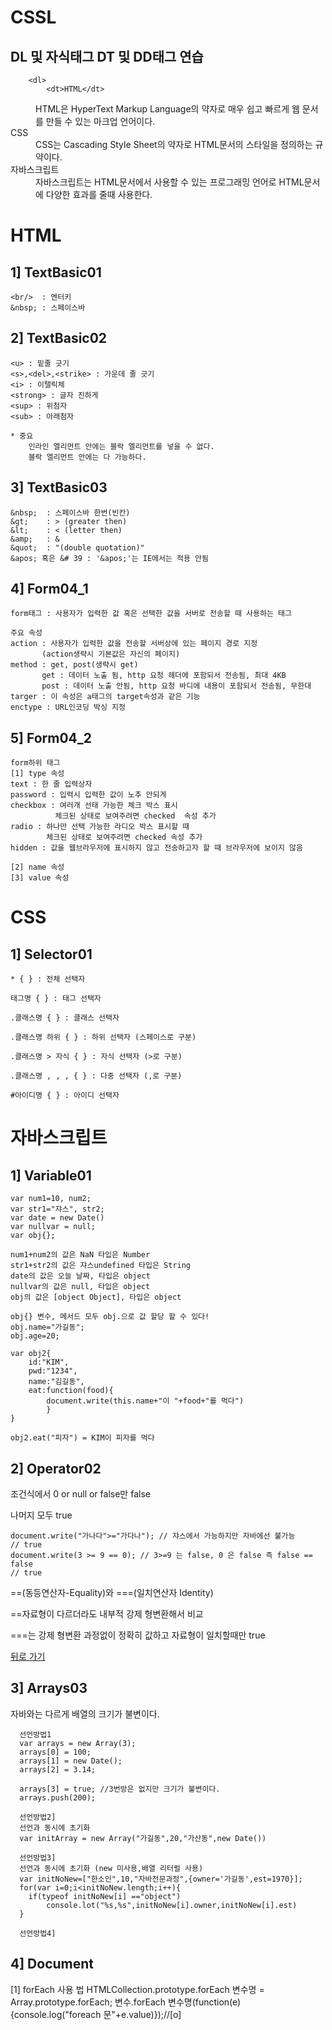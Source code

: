 # CSSL

<body>
  <div>
    
  <h2>DL 및 자식태그 DT 및 DD태그 연습</h2>
  
        <dl>
            <dt>HTML</dt>
        
  <dd>
      HTML은 HyperText Markup Language의 약자로
      매우 쉽고
      빠르게 웹 문서를 만들 수 있는 마크업 언어이다.        
  </dd>

  <dt>CSS</dt>

  <dd>
      CSS는 Cascading Style Sheet의 약자로
      HTML문서의
      스타일을 정의하는 규약이다.
  </dd>

  <dt>자바스크립트</dt>

  <dd>
      자바스크립트는 HTML문서에서 사용할 수 있는
      프로그래밍 언어로 HTML문서에 다양한
      효과를 줄때 사용한다.
  </dd>
  </dl>
   <div>
</body>


# HTML

  
1] TextBasic01
---
    
    <br/>  : 엔터키
    &nbsp; : 스페이스바

2] TextBasic02
---
  
    <u> : 밑줄 긋기 
    <s>,<del>,<strike> : 가운데 줄 긋기 
    <i> : 이탤릭체 
    <strong> : 글자 진하게 
    <sup> : 위첨자 
    <sub> : 아래첨자 

    * 중요
        인라인 엘리먼트 안에는 블락 엘리먼트를 넣을 수 없다.
        블락 엘리먼트 안에는 다 가능하다.

3] TextBasic03
---

    &nbsp;  : 스페이스바 한번(빈칸)
    &gt;    : > (greater then)
    &lt;    : < (letter then)
    &amp;   : &
    &quot;  : "(double quotation)"
    &apos; 혹은 &# 39 : '&apos;'는 IE에서는 적용 안됨
        
4] Form04_1
---
    
    form태그 : 사용자가 입력한 값 혹은 선택한 값을 서버로 전송할 때 사용하는 태그
        
    주요 속성 
    action : 사용자가 입력한 값을 전송할 서버상에 있는 페이지 경로 지정
           (action생략시 기본값은 자신의 페이지)
    method : get, post(생략시 get)
           get : 데이터 노출 됨, http 요청 헤더에 포함되서 전송됨, 최대 4KB
           post : 데이터 노출 안됨, http 요청 바디에 내용이 포함되서 전송됨, 무한대
    targer : 이 속성은 a태그의 target속성과 같은 기능
    enctype : URL인코딩 박싱 지정

5] Form04_2
---
    form하위 태그
    [1] type 속성
    text : 한 줄 입력상자
    password : 입력시 입력한 값이 노추 안되게
    checkbox : 여러개 선태 가능한 체크 박스 표시
              체크된 상태로 보여주려면 checked  속성 추가
    radio : 하나만 선택 가능한 라디오 박스 표시할 때
            체크된 상태로 보여주려면 checked 속성 추가
    hidden : 값을 웹브라우저에 표시하지 않고 전송하고자 할 때 브라우저에 보이지 않음
    
    [2] name 속성
    [3] value 속성

# CSS

1] Selector01
---

    * { } : 전체 선택자
    
    태그명 { } : 태그 선택자
    
    .클래스명 { } : 클래스 선택자
    
    .클래스명 하위 { } : 하위 선택자 (스페이스로 구분)
    
    .클래스명 > 자식 { } : 자식 선택자 (>로 구분)
    
    .클래스명 , , , { } : 다중 선택자 (,로 구분)
    
    #아이디명 { } : 아이디 선택자
    
    
# 자바스크립트

1] Variable01
---
    var num1=10, num2; 
    var str1="쟈스", str2;
    var date = new Date()
    var nullvar = null;
    var obj{};
    
    num1+num2의 값은 NaN 타입은 Number
    str1+str2의 값은 쟈스undefined 타입은 String
    date의 값은 오늘 날짜, 타입은 object
    nullvar의 값은 null, 타입은 object
    obj의 값은 [object Object], 타입은 object
    
    obj{} 변수, 메서드 모두 obj.으로 값 할당 할 수 있다!
    obj.name="가길동";
    obj.age=20;
    
    var obj2{
        id:"KIM",
        pwd:"1234",
        name:"김길동",
        eat:function(food){
            document.write(this.name+"이 "+food+"를 먹다")
            }
    }
       
    obj2.eat("피자") = KIM이 피자를 먹다


2] Operator02
---

조건식에서 0 or null or false만 false 

나머지 모두 true
  
    document.write("가나다">="가다나"); // 쟈스에서 가능하지만 자바에선 불가능
    // true
    document.write(3 >= 9 == 0); // 3>=9 는 false, 0 은 false 즉 false == false
    // true
    
==(동등연산자-Equality)와 ===(일치연산자 Identity)

==자료형이 다르더라도 내부적 강제 형변환해서 비교

===는 강제 형변환 과정없이 정확히 값하고 자료형이 일치할때만 true

<a href="javascript:history.back()">뒤로 가기</a>

3] Arrays03
---
자바와는 다르게 배열의 크기가 불변이다.
    
      선언방법1
      var arrays = new Array(3);
      arrays[0] = 100;
      arrays[1] = new Date();
      arrays[2] = 3.14;
      
      arrays[3] = true; //3번방은 없지만 크기가 불변이다.
      arrays.push(200);
      
      선언방법2]
      선언과 동시에 초기화
      var initArray = new Array("가길동",20,"가산동",new Date())
      
      선언방법3]
      선언과 동시에 초기화 (new 미사용,배열 리터럴 사용)
      var initNoNew=["한소인",10,"자바전문과정",{owner='가길동',est=1970}];
      for(var i=0;i<initNoNew.length;i++){
        if(typeof initNoNew[i] =="object")
            console.lot("%s,%s",initNoNew[i].owner,initNoNew[i].est)
      }
      
      선언방법4]
      

4] Document
---

[1] forEach 사용 법
               HTMLCollection.prototype.forEach 변수명 = Array.prototype.forEach;
               변수.forEach 변수명(function(e){console.log("foreach 문"+e.value)});//[o]



